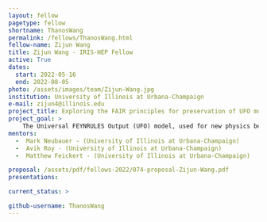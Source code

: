 ```yaml
---
layout: fellow
pagetype: fellow
shortname: ThanosWang
permalink: /fellows/ThanosWang.html
fellow-name: Zijun Wang
title: Zijun Wang - IRIS-HEP Fellow
active: True
dates:
  start: 2022-05-16
  end: 2022-08-05
photo: /assets/images/team/Zijun-Wang.jpg
institution: University of Illinois at Urbana-Champaign
e-mail: zijun4@illinois.edu
project_title: Exploring the FAIR principles for preservation of UFO models
project_goal: >
    The Universal FEYNRULES Output (UFO) model, used for new physics beyond the Standard Model, stores different information of the particle model, in a generator-independent way, into different PYTHON files. This project aims to create a set of tools, guided by the FAIR (Findable, Accessible, Interoperable, and Reusable) Principles, as a bridge among the developers and users of UFO models. For developers, a central, public repository will be published to handle registration and verification of the UFO models, allowing UFO developers to submit and register their model via the git CLI. For user, an API built will be developed to search for UFO models using keywords.
mentors:
  -  Mark Neubauer - (University of Illinois at Urbana-Champaign)
  -  Avik Roy - (University of Illinois at Urbana-Champaign)
  -  Matthew Feickert - (University of Illinois at Urbana-Champaign)

proposal: /assets/pdf/fellows-2022/074-proposal-Zijun-Wang.pdf
presentations:

current_status: >

github-username: ThanosWang
---
```

